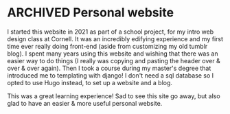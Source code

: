 # ARCHIVED Personal website

I started this website in 2021 as part of a school project, for my intro web design class at Cornell. It was an incredibly edifying experience and my first time ever really doing front-end (aside from customizing my old tumblr blog). I spent many years using this website and wishing that there was an easier way to do things (I really was copying and pasting the header over & over & over again). Then I took a course during my master's degree that introduced me to templating with django! I don't need a sql database so I opted to use Hugo instead, to set up a website and a blog.

This was a great learning experience! Sad to see this site go away, but also glad to have an easier & more useful personal website.
